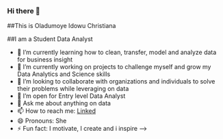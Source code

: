 ### Hi there 👋

##This is Oladumoye Idowu Christiana

##I am a Student Data Analyst


- 🔭 I’m currently learning how to clean, transfer, model and analyze data for business insight
- 🌱 I’m currently working on projects to challenge myself and grow my Data Analytics and Science skills
- 👯 I’m looking to collaborate with organizations and individuals to solve their problems while leveraging on data
- 🤔 I’m open for Entry level Data Analyst
- 💬 Ask me about anything on data
- 📫 How to reach me: [Linked](https://www.linkedin.com/in/oladumoye-idowu-80534113a/)
- 😄 Pronouns: She
- ⚡ Fun fact: I motivate, I create and i inspire
-->
